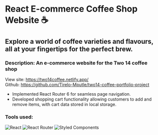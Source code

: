 # React E-commerce Coffee Shop Website ☕
## Explore a world of coffee varieties and flavours, all at your fingertips for the perfect brew.
### Description: An e-commerce website for the Two 14 coffee shop
View site: https://two14coffee.netlify.app/ <br>
Github: https://github.com/Tirelo-Mputle/two14-coffee-portfolio-project

* Implemented React Router 6 for seamless page navigation. 
* Developed shopping cart functionality allowing customers to add and remove items, with cart data stored in local storage.
### Tools used:
![React](https://img.shields.io/badge/react-%2320232a.svg?style=for-the-badge&logo=react&logoColor=%2361DAFB)
![React Router](https://img.shields.io/badge/React_Router-CA4245?style=for-the-badge&logo=react-router&logoColor=white)
![Styled Components](https://img.shields.io/badge/styled--components-DB7093?style=for-the-badge&logo=styled-components&logoColor=white)
